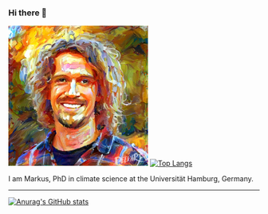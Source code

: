 ### Hi there 👋

<img src="profile_deepart.jpg" style="width:280px"> </img>
[![Top Langs](https://github-readme-stats.vercel.app/api/top-langs/?username=markusritschel&show_icons=true&theme=)](https://github.com/anuraghazra/github-readme-stats)


I am Markus, PhD in climate science at the Universität Hamburg, Germany.

***
[![Anurag's GitHub stats](https://github-readme-stats.vercel.app/api?username=markusritschel&show_icons=true&theme=)](https://github.com/anuraghazra/github-readme-stats)
